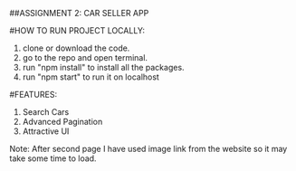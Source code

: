 ##ASSIGNMENT 2: CAR SELLER APP 

#HOW TO RUN PROJECT LOCALLY:
1. clone or download the code.
2. go to the repo and open terminal.
3. run "npm install" to install all the packages.
4. run "npm start" to run it on localhost

#FEATURES:
1. Search Cars 
2. Advanced Pagination
3. Attractive UI


Note: After second page I have used image link from the website so it may take some time to load.